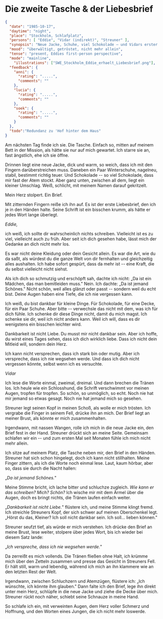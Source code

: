 # Die zweite Tasche & der Liebesbrief

```json
{
  "date": "1985-10-17",
  "daytime": "night",
  "place": "Stockholm, Schlafplatz",
  "persons": [ "Eddie", "Vidar (indirekt)", "Streuner" ],
  "synopsis": "Neue Jacke, Schuhe, viel Schokolade – und Vidars erster Liebesbrief. Tränen und Trost.",
  "mood": "überwältigt, getröstet, nicht mehr allein",
  "tense": "present, Eddies first-person perspective",
  "mode": "mainline",
    "illustrations": ["SWE_Stockholm_Eddie_erhaelt_Liebesbrief.png"],
  "feedback": {
    "anni": {
      "rating": ".....",
      "comments": ""
    },
    "lucia": {
      "rating": ".....",
      "comments": ""
    },
    "soek": {
      "rating": ".....",
      "comments": ""
    }
  },
  "todo":"Redundanz zu 'Hof hinter dem Haus"
}
```

Am nächsten Tag finde ich sie. Die Tasche. Einfach so, mitten auf meinem
Bett in der Mission, als hätte sie nur auf mich gewartet. Ich starre sie an,
fast ängstlich, ehe ich sie öffne.

Drinnen liegt eine neue Jacke, dick und warm, so weich, dass ich mit den
Fingern darüberstreichen muss. Daneben ein Paar Winterschuhe, nagelneu,
stabil, bestimmt richtig teuer. Und Schokolade -- so viel Schokolade,
dass mir fast der Atem stockt. Aber ganz unten, zwischen all dem, liegt
ein kleiner Umschlag. Weiß, schlicht, mit meinem Namen darauf
gekritzelt.

Mein Herz stolpert. Ein Brief.

Mit zitternden Fingern reiße ich ihn auf. Es ist der erste Liebesbrief,
den ich je in den Händen halte. Seine Schrift ist ein bisschen krumm,
als hätte er jedes Wort lange überlegt.

*Eddie,*

ich weiß, ich sollte dir wahrscheinlich nichts schreiben. Vielleicht ist
es zu viel, vielleicht auch zu früh. Aber seit ich dich gesehen habe,
lässt mich der Gedanke an dich nicht mehr los.

Es war nicht deine Kleidung oder dein Gesicht allein. Es war die Art,
wie du da saßt, als würdest du die ganze Welt von dir fernhalten und
gleichzeitig alles aushalten. Ich habe sofort gespürt, dass da mehr ist
-- eine Kraft, die du selbst vielleicht nicht siehst.

Als ich dich so schmutzig und erschöpft sah, dachte ich nicht: „Da ist
ein Mädchen, das man bemitleiden muss." Nein. Ich dachte: „Da ist jemand
Schönes." Nicht schön, weil alles glänzt oder passt -- sondern weil du
echt bist. Deine Augen haben eine Tiefe, die ich nie vergessen kann.

Ich weiß, du bist dankbar für kleine Dinge. Für Schokolade, für eine
Decke, für ein Paar Schuhe. Aber bitte -- verwechsle das nicht mit dem,
was ich für dich fühle. Ich schenke dir diese Dinge nicht, damit du mich
magst. Ich schenke sie dir, weil ich nicht anders kann. Weil ich will,
dass es dir wenigstens ein bisschen leichter wird.

Dankbarkeit ist nicht Liebe. Du musst mir nicht dankbar sein. Aber ich
hoffe, du wirst eines Tages sehen, dass ich dich wirklich liebe. Dass
ich nicht dein Mitleid will, sondern dein Herz.

Ich kann nicht versprechen, dass ich stark bin oder mutig. Aber ich
verspreche, dass ich nie wegsehen werde. Und dass ich dich nicht
vergessen könnte, selbst wenn ich es versuchte.

*Vidar*

Ich lese die Worte einmal, zweimal, dreimal. Und dann brechen die Tränen
los. Ich heule wie ein Schlosshund, die Schrift verschwimmt vor meinen
Augen, tropfen für tropfen. So schön, so unmöglich, so echt. Noch nie
hat mir jemand so etwas gesagt. Noch nie hat jemand mich so gesehen.

Streuner legt seinen Kopf in meinen Schoß, als wolle er mich trösten.
Ich vergrabe die Finger in seinem Fell, drücke ihn an mich. Der Brief
liegt an meiner Brust, als könnte er mich zusammenhalten.

Irgendwann, mit nassen Wangen, rolle ich mich in die neue Jacke ein, den
Brief fest in der Hand. Streuner drückt sich an meine Seite. Gemeinsam
schlafen wir ein -- und zum ersten Mal seit Monaten fühle ich mich nicht
mehr allein.

Ich sitze auf meinem Platz, die Tasche neben mir, den Brief in den
Händen. Streuner hat sich schon hingelegt, doch ich kann nicht
stillhalten. Meine Finger zittern, als ich die Worte noch einmal lese.
Laut, kaum hörbar, aber so, dass sie durch die Nacht hallen:

„*Da ist jemand Schönes.*"

Meine Stimme bricht, ich lache bitter und schluchze zugleich. *Wie kann
er das schreiben? Mich? Schön?* Ich wische mir mit dem Ärmel über die
Augen, doch es bringt nichts, die Tränen laufen einfach weiter.

„*Dankbarkeit ist nicht Liebe.*" flüstere ich, und meine Stimme klingt
fremd. Ich streichle Streuners Kopf, der sich schwer auf meinen
Oberschenkel legt. „Hörst du das, Kleiner? Ich soll nicht dankbar sein.
Ich soll... lieben können."

Streuner seufzt tief, als würde er mich verstehen. Ich drücke den Brief
an meine Brust, lese weiter, stolpere über jedes Wort, bis ich wieder
bei diesem Satz lande:

„*Ich verspreche, dass ich nie wegsehen werde.*"

Da zerreißt es mich vollends. Die Tränen fließen ohne Halt, ich krümme
mich über den Zetteln zusammen und presse das Gesicht in Streuners Fell.
Er hält still, warm und lebendig, während ich mich an ihn klammere wie
an den letzten Rest der Welt.

Irgendwann, zwischen Schluchzern und Atemzügen, flüstere ich: „Ich
wünschte, ich könnte ihm glauben." Dann falte ich den Brief, lege ihn
direkt unter mein Herz, schlüpfe in die neue Jacke und ziehe die Decke
über mich. Streuner rückt noch näher, schiebt seine Schnauze in meine
Hand.

So schlafe ich ein, mit verweinten Augen, dem Herz voller Schmerz und
Hoffnung, und den Worten eines Jungen, die ich nicht mehr loswerde.
